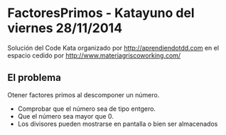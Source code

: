 # FactoresPrimos - Katayuno del viernes 28/11/2014

Solución del Code Kata organizado por http://aprendiendotdd.com
en el espacio cedido por http://www.materiagriscoworking.com/

## El problema

Otener factores primos al descomponer un número.

- Comprobar que el número sea de tipo entgero.
- Que el número sea mayor que 0.
- Los divisores pueden mostrarse en pantalla o bien ser almacenados
